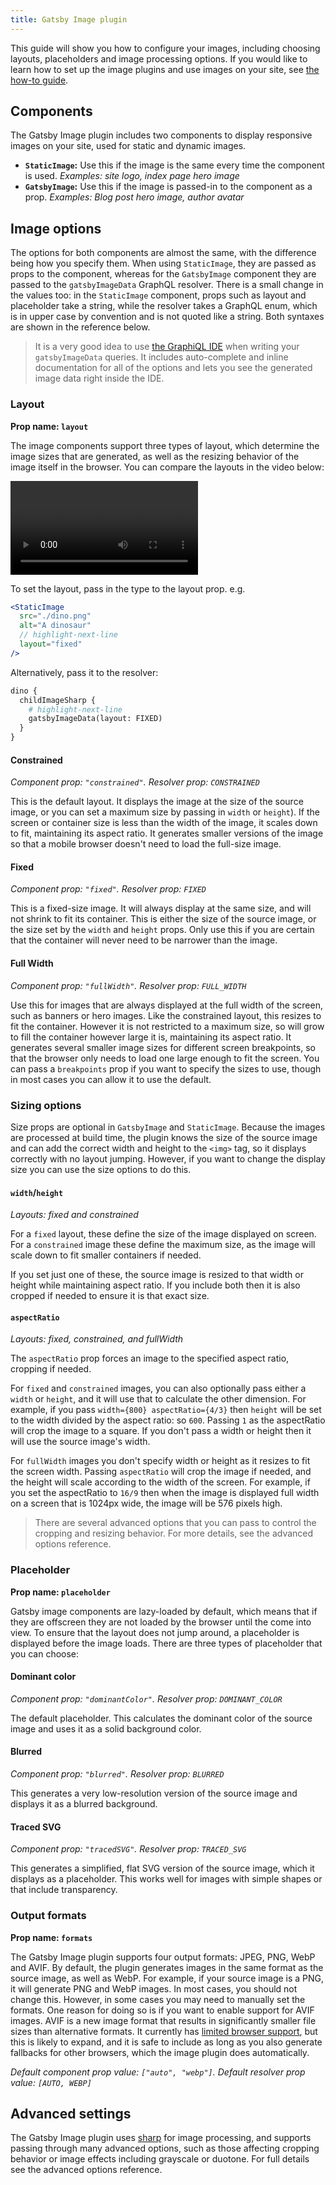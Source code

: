 ```yaml
---
title: Gatsby Image plugin
---
```


This guide will show you how to configure your images, including choosing layouts, placeholders and image processing options. If you would like to learn how to set up the image plugins and use images on your site, see [the how-to guide](/docs/how-to/images-and-media/using-gatsby-plugin-image).

## Components

The Gatsby Image plugin includes two components to display responsive images on your site, used for static and dynamic images.

- **`StaticImage`:** Use this if the image is the same every time the component is used. _Examples: site logo, index page hero image_
- **`GatsbyImage`:** Use this if the image is passed-in to the component as a prop. _Examples: Blog post hero image, author avatar_

## Image options

The options for both components are almost the same, with the difference being how you specify them. When using `StaticImage`, they are passed as props to the component, whereas for the `GatsbyImage` component they are passed to the `gatsbyImageData` GraphQL resolver. There is a small change in the values too: in the `StaticImage` component, props such as layout and placeholder take a string, while the resolver takes a GraphQL enum, which is in upper case by convention and is not quoted like a string. Both syntaxes are shown in the reference below.

> It is a very good idea to use [the GraphiQL IDE](/docs/how-to/querying-data/running-queries-with-graphiql) when writing your `gatsbyImageData` queries. It includes auto-complete and inline documentation for all of the options and lets you see the generated image data right inside the IDE.

### Layout

**Prop name: `layout`**

The image components support three types of layout, which determine the image sizes that are generated, as well as the resizing behavior of the image itself in the browser. You can compare the layouts in the video below:

<video controls autoplay loop>
  <source type="video/mp4" src="./layouts.mp4" />
  <p>Your browser does not support the video element.</p>
</video>

To set the layout, pass in the type to the layout prop. e.g.

```jsx
<StaticImage
  src="./dino.png"
  alt="A dinosaur"
  // highlight-next-line
  layout="fixed"
/>
```

Alternatively, pass it to the resolver:

```graphql
dino {
  childImageSharp {
    # highlight-next-line
    gatsbyImageData(layout: FIXED)
  }
}
```

#### Constrained

_Component prop: `"constrained"`. Resolver prop: `CONSTRAINED`_

This is the default layout. It displays the image at the size of the source image, or you can set a maximum size by passing in `width` or `height`). If the screen or container size is less than the width of the image, it scales down to fit, maintaining its aspect ratio. It generates smaller versions of the image so that a mobile browser doesn't need to load the full-size image.

#### Fixed

_Component prop: `"fixed"`. Resolver prop: `FIXED`_

This is a fixed-size image. It will always display at the same size, and will not shrink to fit its container. This is either the size of the source image, or the size set by the `width` and `height` props. Only use this if you are certain that the container will never need to be narrower than the image.

#### Full Width

_Component prop: `"fullWidth"`. Resolver prop: `FULL_WIDTH`_

Use this for images that are always displayed at the full width of the screen, such as banners or hero images. Like the constrained layout, this resizes to fit the container. However it is not restricted to a maximum size, so will grow to fill the container however large it is, maintaining its aspect ratio. It generates several smaller image sizes for different screen breakpoints, so that the browser only needs to load one large enough to fit the screen. You can pass a `breakpoints` prop if you want to specify the sizes to use, though in most cases you can allow it to use the default.

### Sizing options

Size props are optional in `GatsbyImage` and `StaticImage`. Because the images are processed at build time, the plugin knows the size of the source image and can add the correct width and height to the `<img>` tag, so it displays correctly with no layout jumping. However, if you want to change the display size you can use the size options to do this.

#### `width`/`height`

_Layouts: fixed and constrained_

For a `fixed` layout, these define the size of the image displayed on screen. For a `constrained` image these define the maximum size, as the image will scale down to fit smaller containers if needed.

If you set just one of these, the source image is resized to that width or height while maintaining aspect ratio. If you include both then it is also cropped if needed to ensure it is that exact size.

#### `aspectRatio`

_Layouts: fixed, constrained, and fullWidth_

The `aspectRatio` prop forces an image to the specified aspect ratio, cropping if needed.

For `fixed` and `constrained` images, you can also optionally pass either a `width` or `height`, and it will use that to calculate the other dimension. For example, if you pass `width={800} aspectRatio={4/3}` then `height` will be set to the width divided by the aspect ratio: so `600`. Passing `1` as the aspectRatio will crop the image to a square. If you don't pass a width or height then it will use the source image's width.

For `fullWidth` images you don't specify width or height as it resizes to fit the screen width. Passing `aspectRatio` will crop the image if needed, and the height will scale according to the width of the screen. For example, if you set the aspectRatio to `16/9` then when the image is displayed full width on a screen that is 1024px wide, the image will be 576 pixels high.

> There are several advanced options that you can pass to control the cropping and resizing behavior. For more details, see the advanced options reference.

### Placeholder

**Prop name: `placeholder`**

Gatsby image components are lazy-loaded by default, which means that if they are offscreen they are not loaded by the browser until the come into view. To ensure that the layout does not jump around, a placeholder is displayed before the image loads. There are three types of placeholder that you can choose:

#### Dominant color

_Component prop: `"dominantColor"`. Resolver prop: `DOMINANT_COLOR`_

The default placeholder. This calculates the dominant color of the source image and uses it as a solid background color.

#### Blurred

_Component prop: `"blurred"`. Resolver prop: `BLURRED`_

This generates a very low-resolution version of the source image and displays it as a blurred background.

#### Traced SVG

_Component prop: `"tracedSVG"`. Resolver prop: `TRACED_SVG`_

This generates a simplified, flat SVG version of the source image, which it displays as a placeholder. This works well for images with simple shapes or that include transparency.

### Output formats

**Prop name: `formats`**

The Gatsby Image plugin supports four output formats: JPEG, PNG, WebP and AVIF. By default, the plugin generates images in the same format as the source image, as well as WebP. For example, if your source image is a PNG, it will generate PNG and WebP images. In most cases, you should not change this. However, in some cases you may need to manually set the formats. One reason for doing so is if you want to enable support for AVIF images. AVIF is a new image format that results in significantly smaller file sizes than alternative formats. It currently has [limited browser support](https://caniuse.com/avif), but this is likely to expand, and it is safe to include as long as you also generate fallbacks for other browsers, which the image plugin does automatically.

_Default component prop value: `["auto", "webp"]`. Default resolver prop value: `[AUTO, WEBP]`_

## Advanced settings

The Gatsby Image plugin uses [sharp](https://sharp.pixelplumbing.org) for image processing, and supports passing through many advanced options, such as those affecting cropping behavior or image effects including grayscale or duotone. For full details see the advanced options reference.
